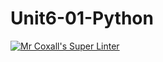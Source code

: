 # Unit6-01-Python
[![Mr Coxall's Super Linter](https://github.com/ICS3U-Programming-Patrice-P/Unit6-01-Python/workflows/Mr%20Coxall's%20Super%20Linter/badge.svg)](https://github.com/ICS3U-Programming-Patrice-P/Unit6-01-Python/actions/)
